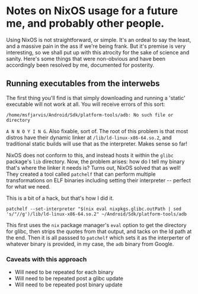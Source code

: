 # Notes on NixOS usage for a future me, and probably other people.

Using NixOS is not straightforward, or simple. It's an ordeal to say the least, and a massive pain in the ass if we're being frank. But it's premise is very interesting, so we shall put up with this atrocity for the sake of science and sanity. Here's some things that were non-obvious and have been accordingly been resolved by me, documented for posterity.

## Running executables from the interwebs

The first thing you'll find is that simply downloading and running a 'static' executable will not work at all. You will receive errors of this sort:

```
/home/msfjarvis/Android/Sdk/platform-tools/adb: No such file or directory
```

`A N N O Y I N G`. Also fixable, sort of. The root of this problem is that most distros have their dynamic linker at `/lib/ld-linux-x86-64.so.2`, and traditional static builds will use that as the interpreter. Makes sense so far!

NixOS does not conform to this, and instead hosts it within the `glibc` package's `lib` directory. Now, the problem arises: how do I tell my binary that's where the linker it needs is? Turns out, NixOS solved that as well! They created a tool called `patchelf` that can perform multiple transformations on ELF binaries including setting their interpreter -- perfect for what we need.

This is a bit of a hack, but that's how I did it.

```
patchelf --set-interpreter "$(nix eval nixpkgs.glibc.outPath | sed 's/"//g')/lib/ld-linux-x86-64.so.2" ~/Android/Sdk/platform-tools/adb
```

This first uses the `nix` package manager's `eval` option to get the directory for glibc, then strips the quotes from that output, and tacks on the ld path at the end. Then it is all passsed to `patchelf` which sets it as the interperter of whatever binary is provided, in my case, the `adb` binary from Google.

### Caveats with this approach

- Will need to be repeated for each binary
- Will need to be repeated post a glibc update
- Will need to be repeated post binary update
